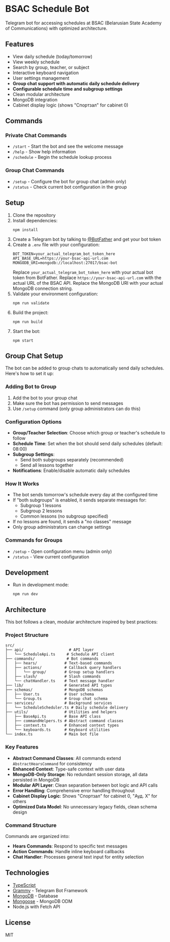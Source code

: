 # BSAC Schedule Bot

Telegram bot for accessing schedules at BSAC (Belarusian State Academy of Communications) with optimized architecture.

## Features

- View daily schedule (today/tomorrow)
- View weekly schedule
- Search by group, teacher, or subject
- Interactive keyboard navigation
- User settings management
- **Group chat support with automatic daily schedule delivery**
- **Configurable schedule time and subgroup settings**
- Clean modular architecture
- MongoDB integration
- Cabinet display logic (shows "Спортзал" for cabinet 0)

## Commands

### Private Chat Commands
- `/start` - Start the bot and see the welcome message
- `/help` - Show help information
- `/schedule` - Begin the schedule lookup process

### Group Chat Commands
- `/setup` - Configure the bot for group chat (admin only)
- `/status` - Check current bot configuration in the group

## Setup

1. Clone the repository
2. Install dependencies:
   ```
   npm install
   ```
3. Create a Telegram bot by talking to [@BotFather](https://t.me/BotFather) and get your bot token
4. Create a `.env` file with your configuration:
   ```
   BOT_TOKEN=your_actual_telegram_bot_token_here
   API_BASE_URL=https://your-bsac-api-url.com
   MONGODB_URI=mongodb://localhost:27017/bsac-bot
   ```
   Replace `your_actual_telegram_bot_token_here` with your actual bot token from BotFather.
   Replace `https://your-bsac-api-url.com` with the actual URL of the BSAC API.
   Replace the MongoDB URI with your actual MongoDB connection string.
5. Validate your environment configuration:
   ```
   npm run validate
   ```
6. Build the project:
   ```
   npm run build
   ```
7. Start the bot:
   ```
   npm start
   ```

## Group Chat Setup

The bot can be added to group chats to automatically send daily schedules. Here's how to set it up:

### Adding Bot to Group

1. Add the bot to your group chat
2. Make sure the bot has permission to send messages
3. Use `/setup` command (only group administrators can do this)

### Configuration Options

- **Group/Teacher Selection**: Choose which group or teacher's schedule to follow
- **Schedule Time**: Set when the bot should send daily schedules (default: 08:00)
- **Subgroup Settings**: 
  - Send both subgroups separately (recommended)
  - Send all lessons together
- **Notifications**: Enable/disable automatic daily schedules

### How It Works

- The bot sends tomorrow's schedule every day at the configured time
- If "both subgroups" is enabled, it sends separate messages for:
  - Subgroup 1 lessons
  - Subgroup 2 lessons  
  - Common lessons (no subgroup specified)
- If no lessons are found, it sends a "no classes" message
- Only group administrators can change settings

### Commands for Groups

- `/setup` - Open configuration menu (admin only)
- `/status` - View current configuration

## Development

- Run in development mode:
  ```
  npm run dev
  ```

## Architecture

This bot follows a clean, modular architecture inspired by best practices:

### Project Structure

```
src/
├── api/                    # API layer
│   └── ScheduleApi.ts     # Schedule API client
├── commands/              # Bot commands
│   ├── hears/            # Text-based commands
│   ├── actions/          # Callback query handlers
│   │   └── group/        # Group setup handlers
│   ├── slash/            # Slash commands
│   └── chatHandler.ts    # Text message handler
├── lib/                  # Generated API types
├── schemas/              # MongoDB schemas
│   ├── User.ts           # User schema
│   └── Group.ts          # Group chat schema
├── services/             # Background services
│   └── ScheduleScheduler.ts # Daily schedule delivery
├── utils/                # Utilities and helpers
│   ├── BaseApi.ts        # Base API class
│   ├── commandHelpers.ts # Abstract command classes
│   ├── context.ts        # Enhanced context types
│   └── keyboards.ts      # Keyboard utilities
└── index.ts              # Main bot file
```

### Key Features

- **Abstract Command Classes**: All commands extend `AbstractHearsCommand` for consistency
- **Enhanced Context**: Type-safe context with user data
- **MongoDB-Only Storage**: No redundant session storage, all data persisted in MongoDB
- **Modular API Layer**: Clean separation between bot logic and API calls
- **Error Handling**: Comprehensive error handling throughout
- **Cabinet Display Logic**: Shows "Спортзал" for cabinet 0, "Ауд. X" for others
- **Optimized Data Model**: No unnecessary legacy fields, clean schema design

### Command Structure

Commands are organized into:

- **Hears Commands**: Respond to specific text messages
- **Action Commands**: Handle inline keyboard callbacks
- **Chat Handler**: Processes general text input for entity selection

## Technologies

- [TypeScript](https://www.typescriptlang.org/)
- [Grammy](https://grammy.dev/) - Telegram Bot Framework
- [MongoDB](https://www.mongodb.com/) - Database
- [Mongoose](https://mongoosejs.com/) - MongoDB ODM
- Node.js with Fetch API

## License

MIT
